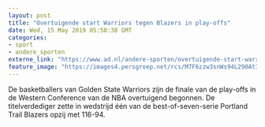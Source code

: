 ```yaml
---
layout: post
title: "Overtuigende start Warriors tegen Blazers in play-offs"
date: Wed, 15 May 2019 05:58:38 GMT
categories: 
- sport 
- andere_sporten 
externe_link: "https://www.ad.nl/andere-sporten/overtuigende-start-warriors-tegen-blazers-in-play-offs~afd515f9/"
feature_image: "https://images4.persgroep.net/rcs/M7F6zzw3snWs94L290At31X9-9Q/diocontent/148410006/_fitwidth/400/?appId=21791a8992982cd8da851550a453bd7f&quality=0.7"
---
```


De basketballers van Golden State Warriors zijn de finale van de play-offs in de Western Conference van de NBA overtuigend begonnen. De titelverdediger zette in wedstrijd één van de best-of-seven-serie Portland Trail Blazers opzij met 116-94.
